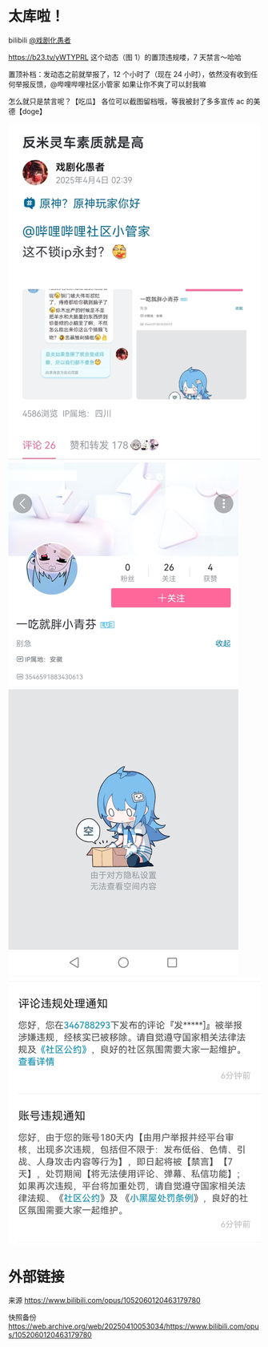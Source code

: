 # 太库啦！

bilibili [@戏剧化愚者](https://space.bilibili.com/19976514)

https://b23.tv/yWTYPRL 这个动态（图 1）的置顶违规喽，7 天禁言～哈哈

置顶补档：发动态之前就举报了，12 个小时了（现在 24 小时），依然没有收到任何举报反馈，@哔哩哔哩社区小管家 如果让你不爽了可以封我嘛

怎么就只是禁言呢？【吃瓜】
各位可以截图留档哦，等我被封了多多宣传 ac 的美德【doge】

![](https://raw.githubusercontent.com/KugouGames/iming-blog/refs/heads/main/evil-of-kurogames/images/1052060120463179780/1.jpg)
![](https://raw.githubusercontent.com/KugouGames/iming-blog/refs/heads/main/evil-of-kurogames/images/1052060120463179780/2.jpg)
![](https://raw.githubusercontent.com/KugouGames/iming-blog/refs/heads/main/evil-of-kurogames/images/1052060120463179780/3.jpg)

# 外部链接

来源 https://www.bilibili.com/opus/1052060120463179780

快照备份 https://web.archive.org/web/20250410053034/https://www.bilibili.com/opus/1052060120463179780
